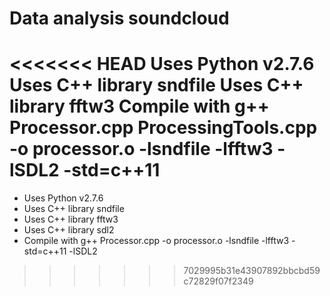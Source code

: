 Data analysis soundcloud
===

<<<<<<< HEAD
Uses Python v2.7.6
Uses C++ library sndfile
Uses C++ library fftw3
Compile with g++ Processor.cpp ProcessingTools.cpp -o processor.o -lsndfile -lfftw3 -lSDL2 -std=c++11
=======
- Uses Python v2.7.6 
- Uses C++ library sndfile 
- Uses C++ library fftw3 
- Uses C++ library sdl2
- Compile with g++ Processor.cpp -o processor.o -lsndfile -lfftw3 -std=c++11 -lSDL2 
>>>>>>> 7029995b31e43907892bbcbd59c72829f07f2349
